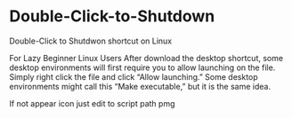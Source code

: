 # Double-Click-to-Shutdown
Double-Click to Shutdwon shortcut on Linux

For Lazy Beginner Linux Users
After download the desktop shortcut, some desktop environments will first require you to allow launching on the file. Simply right click the file and click “Allow launching.” Some desktop environments might call this “Make executable,” but it is the same idea.


If not appear icon just edit to script path pmg
